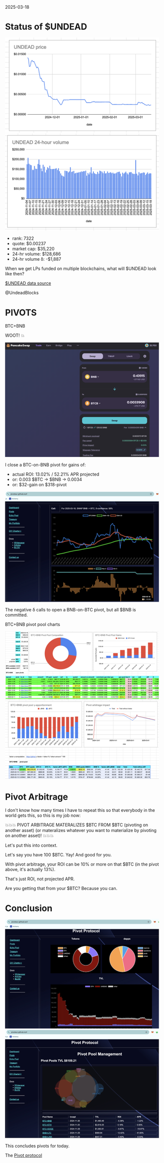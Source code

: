 2025-03-18 

# Status of $UNDEAD 

![$UNDEAD rank](imgs/01a-rank.png) 
![$UNDEAD quote](imgs/01b-quote.png) 
![$UNDEAD market captalization](imgs/01c-cap.png) 
![$UNDEAD 24-hour volume](imgs/01d-vol.png) 

* rank: 7322 
* quote: $0.00237 
* market cap: $35,220 
* 24-hr volume: $128,686 
* 24-hr volume δ: -$1,887 

When we get LPs funded on multiple blockchains, what will $UNDEAD look like then? 

[$UNDEAD data source](https://www.coingecko.com/en/coins/undead-blocks)

@UndeadBlocks 

# PIVOTS

BTC+BNB

WOOT! 💥

![Close BTC-on-BNB pivot](imgs/02a-close-btc-on-bnb.png)

I close a BTC-on-BNB pivot for gains of:

* actual ROI: 13.02% / 52.21% APR projected
* or: 0.003 $BTC -> $BNB -> 0.0034
* or: $32-gain on $318-pivot

![Negative δ](imgs/02b-neg.png)

The negative δ calls to open a BNB-on-BTC pivot, but all $BNB is committed.

BTC+BNB pivot pool charts

![BTC+BNB composition](imgs/02c-comp.png)
![BTC+BNB γ-apportionment](imgs/02d-apport.png)

# Pivot Arbitrage

I don't know how many times I have to repeat this so that everybody in the world gets this, so this is my job now:

💥💥💥
PIVOT ARBITRAGE MATERALIZES $BTC FROM $BTC (pivoting on another asset) (or materalizes whatever you want to materialize by pivoting on another asset)!
💥💥💥

Let's put this into context.

Let's say you have 100 $BTC. Yay! And good for you.

With pivot arbitrage, your ROI can be 10% or more on that $BTC (in the pivot above, it's actually 13%).

That's just ROI, not projected APR.

Are you getting that from your $BTC? Because you can.

# Conclusion

![Pivot protocol dashboard](imgs/03a-dash.png)
![Pivot protocol pools](imgs/03b-pools.png)

This concludes pivots for today.

The [Pivot protocol](https://pivoteur.github.io/#)

